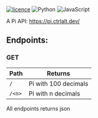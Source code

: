 [![licence](https://img.shields.io/github/license/ctrlaltdev/.svg?style=for-the-badge)](https://github.com/ctrlaltdev/makePi/blob/master/LICENCE.md)
![Python](https://img.shields.io/badge/_-Python-4B8BBE.svg?style=for-the-badge)
![JavaScript](https://img.shields.io/badge/_-JS-F0DB4F.svg?style=for-the-badge)

A Pi API: https://pi.ctrlalt.dev/

## Endpoints:
### GET
| Path | Returns |
| --- | --- |
| `/` | Pi with 100 decimals |
| `/<n>` | Pi with n decimals |

All endpoints returns json  
